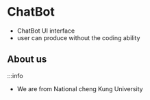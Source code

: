 # ChatBot
- ChatBot UI interface  
- user can produce without the coding ability

## About us
:::info
- We are from National cheng Kung University
